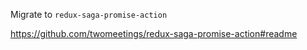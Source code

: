 Migrate to `redux-saga-promise-action`

https://github.com/twomeetings/redux-saga-promise-action#readme